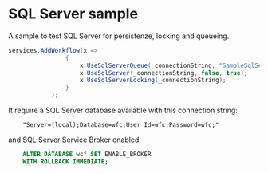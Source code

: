 ﻿# SQL Server sample

A sample to test SQL Server for persistenze, locking and queueing.


```c#
services.AddWorkflow(x =>
                {
                    x.UseSqlServerQueue(_connectionString, "SampleSqlServer", true);
                    x.UseSqlServer(_connectionString, false, true);
                    x.UseSqlServerLocking(_connectionString);
                }
            );
```

It require a SQL Server database available with this connection string:
    
        "Server=(local);Database=wfc;User Id=wfc;Password=wfc;"

and SQL Server Service Broker enabled.

```sql
	ALTER DATABASE wcf SET ENABLE_BROKER
	WITH ROLLBACK IMMEDIATE;
```
